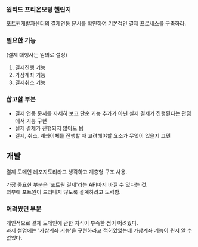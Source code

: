 ### 원티드 프리온보딩 챌린지
포트원개발자센터의 결제연동 문서를 확인하여 기본적인 결제 프로세스를 구축하라.

### 필요한 기능
(결제 대행사는 임의로 설정)
1. 결제진행 기능
2. 가상계좌 기능
3. 결제취소 기능


### 참고할 부분
- 결제 연동 문서를 자세히 보고 단순 기능 추가가 아닌 실제 결제가 진행된다는 관점에서 기능 구현
- 실제 결제가 진행되지 않아도 됨
- 결제, 취소, 계좌이체를 진행할 때 고려해야할 요소가 무엇이 있을지 고민

## 개발
결제 도메인 레포지토리라고 생각하고 계층형 구조 사용.

가장 중요한 부분은 '포트원 결제'라는 API마저 바뀔 수 있다는 것.</br>
외부에 포트원이 드러나지 않도록 설계하려고 노력함.

### 어려웠던 부분
개인적으로 결제 도메인에 관한 지식이 부족한 점이 어려웠다. </br>
과제 설명에는 '가상계좌 기능'을 구현하라고 적혀있었는데 가상계좌 기능이 뭔지 알 수 없었다. 

